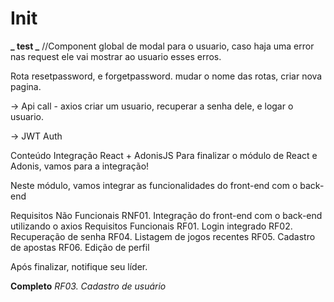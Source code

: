 # Init

**_ test _**
//Component global de modal para o usuario, caso haja uma error nas request ele vai mostrar ao usuario esses erros.

Rota resetpassword, e forgetpassword. mudar o nome das rotas, criar nova pagina.

-> Api call - axios
criar um usuario, recuperar a senha dele, e logar o usuario.

-> JWT Auth

Conteúdo
Integração React + AdonisJS
Para finalizar o módulo de React e Adonis, vamos para a integração!

Neste módulo, vamos integrar as funcionalidades do front-end com o back-end

Requisitos Não Funcionais
RNF01. Integração do front-end com o back-end utilizando o axios
Requisitos Funcionais
RF01. Login integrado
RF02. Recuperação de senha
RF04. Listagem de jogos recentes
RF05. Cadastro de apostas
RF06. Edição de perfil

Após finalizar, notifique seu líder.

**Completo**
_RF03. Cadastro de usuário_
